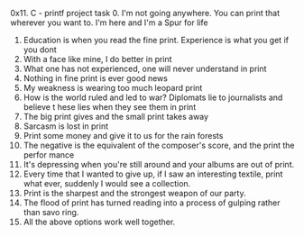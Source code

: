 0x11. C - printf project task
0. I'm not going anywhere. You can print that wherever you want to. I'm here and I'm
 a Spur for life                                                                    
1. Education is when you read the fine print. Experience is what you get if you dont
2. With a face like mine, I do better in print                                      
3. What one has not experienced, one will never understand in print                 
4. Nothing in fine print is ever good news                                          
5. My weakness is wearing too much leopard print                                    
6. How is the world ruled and led to war? Diplomats lie to journalists and believe t
hese lies when they see them in print                                               
7. The big print gives and the small print takes away                               
8. Sarcasm is lost in print                                                         
9. Print some money and give it to us for the rain forests                          
10. The negative is the equivalent of the composer's score, and the print the perfor
mance                                                                               
11. It's depressing when you're still around and your albums are out of print.       
12. Every time that I wanted to give up, if I saw an interesting textile, print what
 ever, suddenly I would see a collection.                                            
13. Print is the sharpest and the strongest weapon of our party.                           
14. The flood of print has turned reading into a process of gulping rather than savo
ring.                                   
15. All the above options work well together. 

